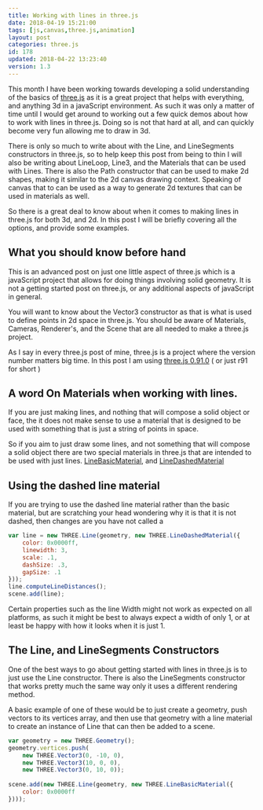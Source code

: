 ```yaml
---
title: Working with lines in three.js
date: 2018-04-19 15:21:00
tags: [js,canvas,three.js,animation]
layout: post
categories: three.js
id: 178
updated: 2018-04-22 13:23:40
version: 1.3
---
```


This month I have been working towards developing a solid understanding of the basics of [three.js](https://threejs.org/) as it is a great project that helps with everything, and anything 3d in a javaScript environment. As such it was only a matter of time until I would get around to working out a few quick demos about how to work with lines in three.js. Doing so is not that hard at all, and can quickly become very fun allowing me to draw in 3d. 

<!-- more -->

There is only so much to write about with the Line, and LineSegments constructors in three.js, so to help keep this post from being to thin I will also be writing about LineLoop, Line3, and the Materials that can be used with Lines. There is also the Path constructor that can be used to make 2d shapes, making it similar to the 2d canvas drawing context. Speaking of canvas that to can be used as a way to generate 2d textures that can be used in materials as well. 

So there is a great deal to know about when it comes to making lines in three.js for both 3d, and 2d. In this post I will be briefly covering all the options, and provide some examples.

## What you should know before hand

This is an advanced post on just one little aspect of three.js which is a javaScript project that allows for doing things involving solid geometry. It is not a getting started post on three.js, or any additional aspects of javaScript in general. 

You will want to know about the Vector3 constructor as that is what is used to define points in 2d space in three.js. You should be aware of Materials, Cameras, Renderer's, and the Scene that are all needed to make a three.js project.

As I say in every three.js post of mine, three.js is a project where the version number matters big time. In this post I am using [three.js 0.91.0](https://github.com/mrdoob/three.js/tree/r91) ( or just r91 for short )

## A word On Materials when working with lines.

If you are just making lines, and nothing that will compose a solid object or face, the it does not make sense to use a material that is designed to be used with something that is just a string of points in space.

So if you aim to just draw some lines, and not something that will compose a solid object there are two special materials in three.js that are intended to be used with just lines. [LineBasicMaterial](https://threejs.org/docs/index.html#api/materials/LineBasicMaterial), and [LineDashedMaterial](https://threejs.org/docs/index.html#api/materials/LineDashedMaterial)

## Using the dashed line material

If you are trying to use the dashed line material rather than the basic material, but are scratching your head wondering why it is that it is not dashed, then changes are you have not called a

```js
var line = new THREE.Line(geometry, new THREE.LineDashedMaterial({
    color: 0x0000ff,
    linewidth: 3,
    scale: .1,
    dashSize: .3,
    gapSize: .1
}));
line.computeLineDistances();
scene.add(line);
```

Certain properties such as the line Width might not work as expected on all platforms, as such it might be best to always expect a width of only 1, or at least be happy with how it looks when it is just 1.

## The Line, and LineSegments Constructors

One of the best ways to go about getting started with lines in three.js is to just use the Line constructor. There is also the LineSegments constructor that works pretty much the same way only it uses a different rendering method.

A basic example of one of these would be to just create a geometry, push vectors to its vertices array, and then use that geometry with a line material to create an instance of Line that can then be added to a scene.

```js
var geometry = new THREE.Geometry();
geometry.vertices.push(
    new THREE.Vector3(0, -10, 0),
    new THREE.Vector3(10, 0, 0),
    new THREE.Vector3(0, 10, 0));
 
scene.add(new THREE.Line(geometry, new THREE.LineBasicMaterial({
    color: 0x0000ff
})));
```
